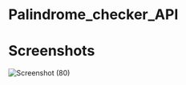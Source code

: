 # Palindrome_checker_API
# Screenshots
![Screenshot (80)](https://github.com/Abu-Zafar7/Palindrome_checker_API/assets/95761721/a5ed3b2c-dcc1-4c0f-8143-79cdda452c28)
